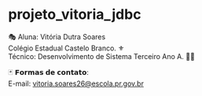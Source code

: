 # projeto_vitoria_jdbc 
🎭 Aluna: Vitória Dutra Soares                  
Colégio Estadual Castelo Branco. ⚜              
Técnico: Desenvolvimento de Sistema Terceiro Ano A. 👨‍💻                        
                         
🃏 𝗙𝗼𝗿𝗺𝗮𝘀 𝗱𝗲 𝗰𝗼𝗻𝘁𝗮𝘁𝗼:                    
E-mail: vitoria.soares26@escola.pr.gov.br  
